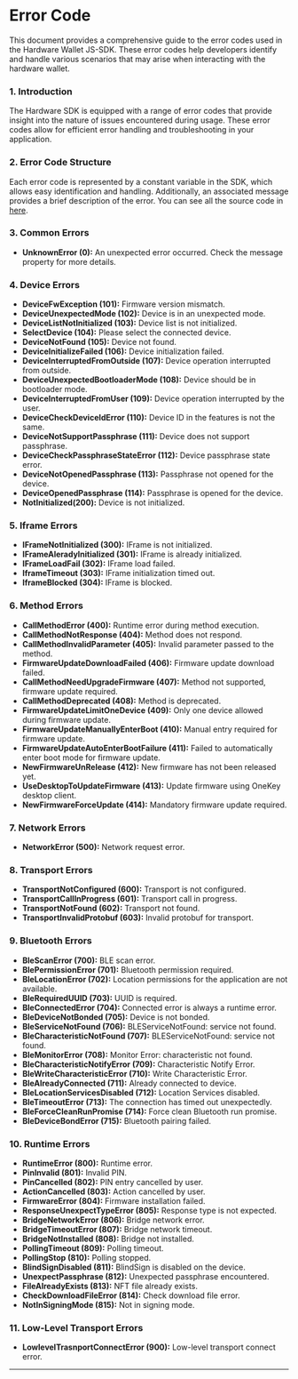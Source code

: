 # Error Code

This document provides a comprehensive guide to the error codes used in the Hardware Wallet JS-SDK. These error codes help developers identify and handle various scenarios that may arise when interacting with the hardware wallet.

### 1. Introduction

The Hardware SDK is equipped with a range of error codes that provide insight into the nature of issues encountered during usage. These error codes allow for efficient error handling and troubleshooting in your application.

### 2. Error Code Structure

Each error code is represented by a constant variable in the SDK, which allows easy identification and handling. Additionally, an associated message provides a brief description of the error. You can see all the source code in [here](https://github.com/OneKeyHQ/hardware-js-sdk/blob/728279dc70c5bde56c5d72d86598815f977b0c7f/packages/shared/src/HardwareError.ts#L46).

### 3. Common Errors

* **UnknownError (0):** An unexpected error occurred. Check the message property for more details.

### 4. Device Errors

* **DeviceFwException (101):** Firmware version mismatch.
* **DeviceUnexpectedMode (102):** Device is in an unexpected mode.
* **DeviceListNotInitialized (103):** Device list is not initialized.
* **SelectDevice (104):** Please select the connected device.
* **DeviceNotFound (105):** Device not found.
* **DeviceInitializeFailed (106):** Device initialization failed.
* **DeviceInterruptedFromOutside (107):** Device operation interrupted from outside.
* **DeviceUnexpectedBootloaderMode (108):** Device should be in bootloader mode.
* **DeviceInterruptedFromUser (109):** Device operation interrupted by the user.
* **DeviceCheckDeviceIdError (110):** Device ID in the features is not the same.
* **DeviceNotSupportPassphrase (111):** Device does not support passphrase.
* **DeviceCheckPassphraseStateError (112):** Device passphrase state error.
* **DeviceNotOpenedPassphrase (113):** Passphrase not opened for the device.
* **DeviceOpenedPassphrase (114):** Passphrase is opened for the device.
* **NotInitialized(200):** Device is not initialized.

### 5. Iframe Errors

* **IFrameNotInitialized (300):** IFrame is not initialized.
* **IFrameAleradyInitialized (301):** IFrame is already initialized.
* **IFrameLoadFail (302):** IFrame load failed.
* **IframeTimeout (303):** IFrame initialization timed out.
* **IframeBlocked (304):** IFrame is blocked.

### 6. Method Errors

* **CallMethodError (400):** Runtime error during method execution.
* **CallMethodNotResponse (404):** Method does not respond.
* **CallMethodInvalidParameter (405):** Invalid parameter passed to the method.
* **FirmwareUpdateDownloadFailed (406):** Firmware update download failed.
* **CallMethodNeedUpgradeFirmware (407):** Method not supported, firmware update required.
* **CallMethodDeprecated (408):** Method is deprecated.
* **FirmwareUpdateLimitOneDevice (409):** Only one device allowed during firmware update.
* **FirmwareUpdateManuallyEnterBoot (410):** Manual entry required for firmware update.
* **FirmwareUpdateAutoEnterBootFailure (411):** Failed to automatically enter boot mode for firmware update.
* **NewFirmwareUnRelease (412):** New firmware has not been released yet.
* **UseDesktopToUpdateFirmware (413):** Update firmware using OneKey desktop client.
* **NewFirmwareForceUpdate (414):** Mandatory firmware update required.

### 7. Network Errors

* **NetworkError (500):** Network request error.

### 8. Transport Errors

* **TransportNotConfigured (600):** Transport is not configured.
* **TransportCallInProgress (601):** Transport call in progress.
* **TransportNotFound (602):** Transport not found.
* **TransportInvalidProtobuf (603):** Invalid protobuf for transport.

### 9. Bluetooth Errors

* **BleScanError (700):** BLE scan error.
* **BlePermissionError (701):** Bluetooth permission required.
* **BleLocationError (702):** Location permissions for the application are not available.
* **BleRequiredUUID (703):** UUID is required.
* **BleConnectedError (704):** Connected error is always a runtime error.
* **BleDeviceNotBonded (705):** Device is not bonded.
* **BleServiceNotFound (706):** BLEServiceNotFound: service not found.
* **BleCharacteristicNotFound (707):** BLEServiceNotFound: service not found.
* **BleMonitorError (708):** Monitor Error: characteristic not found.
* **BleCharacteristicNotifyError (709):** Characteristic Notify Error.
* **BleWriteCharacteristicError (710):** Write Characteristic Error.
* **BleAlreadyConnected (711):** Already connected to device.
* **BleLocationServicesDisabled (712):** Location Services disabled.
* **BleTimeoutError (713):** The connection has timed out unexpectedly.
* **BleForceCleanRunPromise (714):** Force clean Bluetooth run promise.
* **BleDeviceBondError (715):** Bluetooth pairing failed.

### 10. Runtime Errors

* **RuntimeError (800):** Runtime error.
* **PinInvalid (801):** Invalid PIN.
* **PinCancelled (802):** PIN entry cancelled by user.
* **ActionCancelled (803):** Action cancelled by user.
* **FirmwareError (804):** Firmware installation failed.
* **ResponseUnexpectTypeError (805):** Response type is not expected.
* **BridgeNetworkError (806):** Bridge network error.
* **BridgeTimeoutError (807):** Bridge network timeout.
* **BridgeNotInstalled (808):** Bridge not installed.
* **PollingTimeout (809):** Polling timeout.
* **PollingStop (810):** Polling stopped.
* **BlindSignDisabled (811):** BlindSign is disabled on the device.
* **UnexpectPassphrase (812):** Unexpected passphrase encountered.
* **FileAlreadyExists (813):** NFT file already exists.
* **CheckDownloadFileError (814):** Check download file error.
* **NotInSigningMode (815):** Not in signing mode.

### 11. Low-Level Transport Errors

* **LowlevelTrasnportConnectError (900):** Low-level transport connect error.

***
